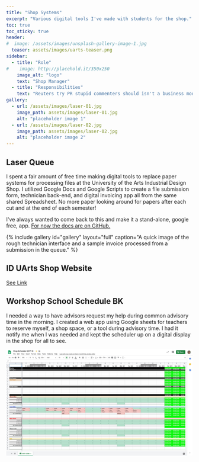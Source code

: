 ```yaml
---
title: "Shop Systems"
excerpt: "Various digital tools I've made with students for the shop."
toc: true
toc_sticky: true
header:
#  image: /assets/images/unsplash-gallery-image-1.jpg
  teaser: assets/images/uarts-teaser.png
sidebar:
  - title: "Role"
#    image: http://placehold.it/350x250
    image_alt: "logo"
    text: "Shop Manager"
  - title: "Responsibilities"
    text: "Reuters try PR stupid commenters should isn't a business model"
gallery:
  - url: /assets/images/laser-01.jpg
    image_path: assets/images/laser-01.jpg
    alt: "placeholder image 1"
  - url: /assets/images/laser-02.jpg
    image_path: assets/images/laser-02.jpg
    alt: "placeholder image 2"
---
```

## Laser Queue

I spent a fair amount of free time making digital tools to replace paper systems for processing files at the University of the Arts Industrial Design Shop. I utilized Google Docs and Google Scripts to create a file submission form, technician back-end, and digital invoicing app all from the same shared Spreadsheet. No more paper looking around for papers after each cut and at the end of each semester!

I've always wanted to come back to this and make it a stand-alone, google free, app. [For now the docs are on GitHub.](https://github.com/iduarts-shop/lasercut-job-request)

{% include gallery id="gallery" layout="full" caption="A quick image of the rough technician interface and a sample invoice processed from a submission in the queue." %}

## ID UArts Shop Website

[See Link](https://iduarts-shop.github.io/index.html)

## Workshop School Schedule BK

I needed a way to have advisors request my help during common advisory time in the morning. I created a web app using Google sheets for teachers to reserve myself, a shop space, or a tool during advisory time. I had it notify me when I was needed and kept the scheduler up on a digital display in the shop for all to see.

![Shop Scheduler](/assets/images/scheduler-01.jpg)
